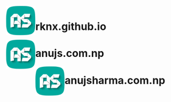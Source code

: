 <img align="left" width="80" height="80" src="img/logo96.png" alt="Anuj Sharma">

# rknx.github.io

<img align="left" width="80" height="80" src="img/logo96.png" alt="Anuj Sharma">

# anujs.com.np

<img align="left" width="80" height="80" src="img/logo96.png" alt="Anuj Sharma">

# anujsharma.com.np
